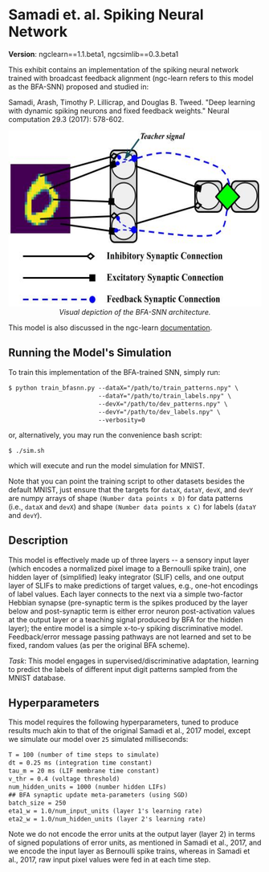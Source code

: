 # Samadi et. al. Spiking Neural Network

<b>Version</b>: ngclearn==1.1.beta1, ngcsimlib==0.3.beta1

This exhibit contains an implementation of the spiking neural network trained
with broadcast feedback alignment (ngc-learn refers to this model as the
BFA-SNN) proposed and studied in:

Samadi, Arash, Timothy P. Lillicrap, and Douglas B. Tweed. "Deep learning with
dynamic spiking neurons and fixed feedback weights." Neural computation 29.3
(2017): 578-602.

<p align="center">
  <img height="350" src="fig/bfasnn_arch.jpg"><br>
  <i>Visual depiction of the BFA-SNN architecture.</i>
</p>

This model is also discussed in the ngc-learn
<a href="https://ngc-learn.readthedocs.io/en/latest/museum/snn_bfa.html">documentation</a>.

## Running the Model's Simulation

To train this implementation of the BFA-trained SNN, simply run:

```console
$ python train_bfasnn.py --dataX="/path/to/train_patterns.npy" \
                         --dataY="/path/to/train_labels.npy" \
                         --devX="/path/to/dev_patterns.npy" \
                         --devY="/path/to/dev_labels.npy" \
                         --verbosity=0
```

or, alternatively, you may run the convenience bash script:

```console
$ ./sim.sh
```

which will execute and run the model simulation for MNIST.

Note that you can point the training script to other datasets besides the
default MNIST, just ensure that the targets for `dataX`, `dataY`, `devX`, and
`devY` are numpy arrays of shape `(Number data points x D)` for data patterns  
(i.e., `dataX` and `devX`) and shape `(Number data points x C)` for labels
(`dataY` and `devY`).


## Description

This model is effectively made up of three layers -- a sensory input layer 
(which encodes a normalized pixel image to a Bernoulli spike train), 
one hidden layer of (simplified) leaky integrator (SLIF) cells, and one 
output layer of SLIFs to make predictions of target values, e.g., one-hot encodings of
label values. Each layer connects to the next via a simple two-factor
Hebbian synapse (pre-synaptic term is the spikes produced by the 
layer below and post-synaptic term is either error neuron post-activation
values at the output layer or a teaching signal produced by BFA for 
the hidden layer); the entire model is a simple x-to-y
spiking discriminative model. Feedback/error message passing pathways
are not learned and set to be fixed, random values (as per the original BFA scheme).

<i>Task</i>: This model engages in supervised/discriminative adaptation, learning
to predict the labels of different input digit patterns sampled from the MNIST
database.

## Hyperparameters

This model requires the following hyperparameters, tuned to produce results much akin
to that of the original Samadi et al., 2017 model, except we simulate our model over 
`25` simulated milliseconds:

```
T = 100 (number of time steps to simulate)
dt = 0.25 ms (integration time constant)
tau_m = 20 ms (LIF membrane time constant)
v_thr = 0.4 (voltage threshold)
num_hidden_units = 1000 (number hidden LIFs)
## BFA synaptic update meta-parameters (using SGD)
batch_size = 250
eta1_w = 1.0/num_input_units (layer 1's learning rate)
eta2_w = 1.0/num_hidden_units (layer 2's learning rate)
```

Note we do not encode the error units at the output layer (layer 2) in terms 
of signed populations of error units, as mentioned in Samadi et al., 2017, 
and we encode the input layer as Bernoulli spike trains, whereas in Samadi et al., 2017, 
raw input pixel values were fed in at each time step.
